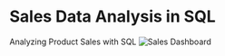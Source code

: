 # Sales Data Analysis in SQL
Analyzing Product Sales with SQL
![Sales Dashboard](https://github.com/didemch/salesdata/blob/main/Sales%20Dashboard.png)
